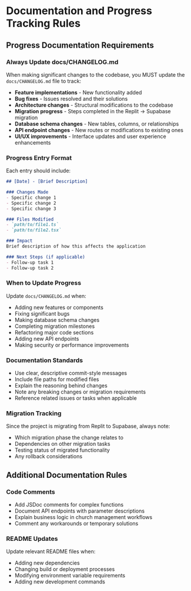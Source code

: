 # Documentation and Progress Tracking Rules

## Progress Documentation Requirements

### Always Update docs/CHANGELOG.md
When making significant changes to the codebase, you MUST update the `docs/CHANGELOG.md` file to track:

- **Feature implementations** - New functionality added
- **Bug fixes** - Issues resolved and their solutions
- **Architecture changes** - Structural modifications to the codebase
- **Migration progress** - Steps completed in the Replit → Supabase migration
- **Database schema changes** - New tables, columns, or relationships
- **API endpoint changes** - New routes or modifications to existing ones
- **UI/UX improvements** - Interface updates and user experience enhancements

### Progress Entry Format
Each entry should include:
```markdown
## [Date] - [Brief Description]

### Changes Made
- Specific change 1
- Specific change 2
- Specific change 3

### Files Modified
- `path/to/file1.ts`
- `path/to/file2.tsx`

### Impact
Brief description of how this affects the application

### Next Steps (if applicable)
- Follow-up task 1
- Follow-up task 2
```

### When to Update Progress
Update `docs/CHANGELOG.md` when:
- Adding new features or components
- Fixing significant bugs
- Making database schema changes
- Completing migration milestones
- Refactoring major code sections
- Adding new API endpoints
- Making security or performance improvements

### Documentation Standards
- Use clear, descriptive commit-style messages
- Include file paths for modified files
- Explain the reasoning behind changes
- Note any breaking changes or migration requirements
- Reference related issues or tasks when applicable

### Migration Tracking
Since the project is migrating from Replit to Supabase, always note:
- Which migration phase the change relates to
- Dependencies on other migration tasks
- Testing status of migrated functionality
- Any rollback considerations

## Additional Documentation Rules

### Code Comments
- Add JSDoc comments for complex functions
- Document API endpoints with parameter descriptions
- Explain business logic in church management workflows
- Comment any workarounds or temporary solutions

### README Updates
Update relevant README files when:
- Adding new dependencies
- Changing build or deployment processes
- Modifying environment variable requirements
- Adding new development commands